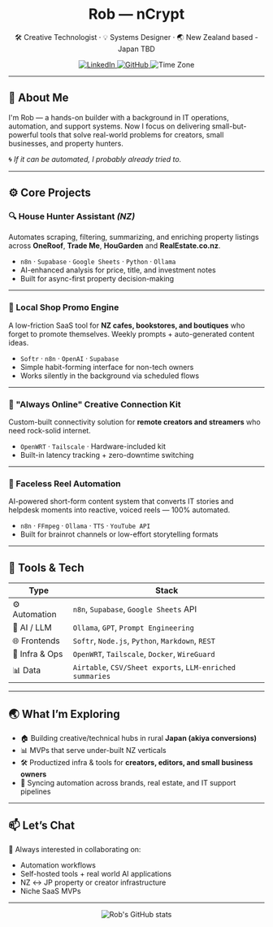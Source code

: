<!-- GitHub profile README.md -->

<h1 align="center">Rob — nCrypt</h1>

<p align="center">
  🛠️ Creative Technologist · 💡 Systems Designer · 🌏 New Zealand based - Japan TBD
</p>

<p align="center">
  <a href="https://www.linkedin.com/in/robert-parkes-ncrypt/" target="_blank">
    <img alt="LinkedIn" src="https://img.shields.io/badge/LinkedIn-%230077B5?style=for-the-badge&logo=linkedin&logoColor=white" />
  </a>
  <a href="https://github.com/Abpor" target="_blank">
    <img alt="GitHub" src="https://img.shields.io/badge/GitHub-%2312100E?style=for-the-badge&logo=github&logoColor=white" />
  </a>
  <img alt="Time Zone" src="https://img.shields.io/badge/Working_in-NZ-blue?style=for-the-badge" />
</p>

---

## 👋 About Me

I'm Rob — a hands-on builder with a background in IT operations, automation, and support systems. Now I focus on delivering small-but-powerful tools that solve real-world problems for creators, small businesses, and property hunters.

🌀 *If it can be automated, I probably already tried to.*

---

## ⚙️ Core Projects

### 🔍 House Hunter Assistant *(NZ)*
Automates scraping, filtering, summarizing, and enriching property listings across **OneRoof**, **Trade Me**, **HouGarden** and **RealEstate.co.nz**.

- `n8n` · `Supabase` · `Google Sheets` · `Python` · `Ollama`
- AI-enhanced analysis for price, title, and investment notes  
- Built for async-first property decision-making

---

### 🧾 Local Shop Promo Engine
A low-friction SaaS tool for **NZ cafes, bookstores, and boutiques** who forget to promote themselves. Weekly prompts + auto-generated content ideas.

- `Softr` · `n8n` · `OpenAI` · `Supabase`
- Simple habit-forming interface for non-tech owners  
- Works silently in the background via scheduled flows

---

### 📡 "Always Online" Creative Connection Kit
Custom-built connectivity solution for **remote creators and streamers** who need rock-solid internet.

- `OpenWRT` · `Tailscale` · Hardware-included kit
- Built-in latency tracking + zero-downtime switching

---

### 🎥 Faceless Reel Automation
AI-powered short-form content system that converts IT stories and helpdesk moments into reactive, voiced reels — 100% automated.

- `n8n` · `FFmpeg` · `Ollama` · `TTS` · `YouTube API`
- Built for brainrot channels or low-effort storytelling formats

---

## 🧰 Tools & Tech

| Type | Stack |
|------|-------|
| ⚙️ Automation | `n8n`, `Supabase`, `Google Sheets` API |
| 🧠 AI / LLM | `Ollama`, `GPT`, `Prompt Engineering` |
| 🌐 Frontends | `Softr`, `Node.js`, `Python`, `Markdown`, `REST` |
| 🔧 Infra & Ops | `OpenWRT`, `Tailscale`, `Docker`, `WireGuard` |
| 📊 Data | `Airtable`, `CSV/Sheet exports`, `LLM-enriched summaries` |

---

## 🌏 What I’m Exploring

- 🏠 Building creative/technical hubs in rural **Japan (akiya conversions)**
- 📊 MVPs that serve under-built NZ verticals
- 🛠️ Productized infra & tools for **creators, editors, and small business owners**
- 🔗 Syncing automation across brands, real estate, and IT support pipelines

---

## 📫 Let’s Chat

💬 Always interested in collaborating on:

- Automation workflows
- Self-hosted tools + real world AI applications
- NZ ↔ JP property or creator infrastructure
- Niche SaaS MVPs

---

<p align="center">
  <img src="https://github-readme-stats.vercel.app/api?username=nCryptNZ&show_icons=true&hide_title=true&hide_rank=true&count_private=true&theme=tokyonight" alt="Rob's GitHub stats" />
</p>
